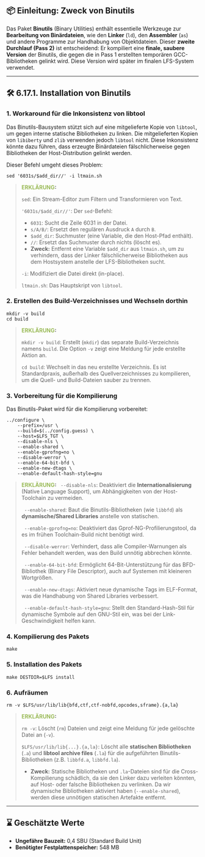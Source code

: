 ## 📦 Einleitung: Zweck von Binutils

Das Paket **Binutils** (Binary Utilities) enthält essentielle Werkzeuge zur **Bearbeitung von Binärdateien**, wie den **Linker** (`ld`), den **Assembler** (`as`) und andere Programme zur Handhabung von Objektdateien. Dieser **zweite Durchlauf (Pass 2)** ist entscheidend: Er kompiliert eine **finale, saubere Version** der Binutils, die gegen die in Pass 1 erstellten temporären GCC-Bibliotheken gelinkt wird. Diese Version wird später im finalen LFS-System verwendet.

---

## 🛠️ 6.17.1. Installation von Binutils

### 1. Workaround für die Inkonsistenz von libtool

Das Binutils-Bausystem stützt sich auf eine mitgelieferte Kopie von `libtool`, um gegen interne statische Bibliotheken zu linken. Die mitgelieferten Kopien von `libiberty` und `zlib` verwenden jedoch `libtool` nicht. Diese Inkonsistenz könnte dazu führen, dass erzeugte Binärdateien fälschlicherweise gegen Bibliotheken der Host-Distribution gelinkt werden.

Dieser Befehl umgeht dieses Problem:

```
sed '6031s/$add_dir//' -i ltmain.sh
```
> **<font color="#9bbb59">ERKLÄRUNG</font>:**
>
> `sed`: Ein Stream-Editor zum Filtern und Transformieren von Text.
>
> `'6031s/$add_dir//'`: Der `sed`-Befehl:
> * `6031`: Sucht die Zeile 6031 in der Datei.
> * `s/A/B/`: Ersetzt den regulären Ausdruck `A` durch `B`.
> * `$add_dir`: Suchmuster (eine Variable, die den Host-Pfad enthält).
> * `//`: Ersetzt das Suchmuster durch nichts (löscht es).
> * **Zweck:** Entfernt eine Variable `$add_dir` aus `ltmain.sh`, um zu verhindern, dass der Linker fälschlicherweise Bibliotheken aus dem Hostsystem anstelle der LFS-Bibliotheken sucht.
>
> `-i`: Modifiziert die Datei direkt (in-place).
>
> `ltmain.sh`: Das Hauptskript von `libtool`.

### 2. Erstellen des Build-Verzeichnisses und Wechseln dorthin

```
mkdir -v build
cd build
```
> **<font color="#9bbb59">ERKLÄRUNG</font>:**
>
> `mkdir -v build`: Erstellt (`mkdir`) das separate Build-Verzeichnis namens `build`. Die Option `-v` zeigt eine Meldung für jede erstellte Aktion an.
>
> `cd build`: Wechselt in das neu erstellte Verzeichnis. Es ist Standardpraxis, außerhalb des Quellverzeichnisses zu kompilieren, um die Quell- und Build-Dateien sauber zu trennen.

### 3. Vorbereitung für die Kompilierung

Das Binutils-Paket wird für die Kompilierung vorbereitet:

```
../configure \
    --prefix=/usr \
    --build=$(../config.guess) \
    --host=$LFS_TGT \
    --disable-nls \
    --enable-shared \
    --enable-gprofng=no \
    --disable-werror \
    --enable-64-bit-bfd \
    --enable-new-dtags \
    --enable-default-hash-style=gnu
```
> **<font color="#9bbb59">ERKLÄRUNG</font>:**
> ` --disable-nls`: Deaktiviert die **Internationalisierung** (Native Language Support), um Abhängigkeiten von der Host-Toolchain zu vermeiden.
>
> ` --enable-shared`: Baut die Binutils-Bibliotheken (wie `libbfd`) als **dynamische/Shared Libraries** anstelle von statischen.
>
> ` --enable-gprofng=no`: Deaktiviert das Gprof-NG-Profilierungstool, da es im frühen Toolchain-Build nicht benötigt wird.
>
> ` --disable-werror`: Verhindert, dass alle Compiler-Warnungen als Fehler behandelt werden, was den Build unnötig abbrechen könnte.
>
> ` --enable-64-bit-bfd`: Ermöglicht 64-Bit-Unterstützung für das BFD-Bibliothek (Binary File Descriptor), auch auf Systemen mit kleineren Wortgrößen.
>
> ` --enable-new-dtags`: Aktiviert neue dynamische Tags im ELF-Format, was die Handhabung von Shared Libraries verbessert.
>
> ` --enable-default-hash-style=gnu`: Stellt den Standard-Hash-Stil für dynamische Symbole auf den GNU-Stil ein, was bei der Link-Geschwindigkeit helfen kann.

### 4. Kompilierung des Pakets

```
make
```
### 5. Installation des Pakets

```
make DESTDIR=$LFS install
```
### 6. Aufräumen

```
rm -v $LFS/usr/lib/lib{bfd,ctf,ctf-nobfd,opcodes,sframe}.{a,la}
```
> **<font color="#9bbb59">ERKLÄRUNG</font>:**
>
> `rm -v`: Löscht (`rm`) Dateien und zeigt eine Meldung für jede gelöschte Datei an (`-v`).
>
> `$LFS/usr/lib/lib{...}.{a,la}`: Löscht alle **statischen Bibliotheken** (`.a`) und **libtool archive files** (`.la`) für die aufgeführten Binutils-Bibliotheken (z.B. `libbfd.a`, `libbfd.la`).
> * **Zweck:** Statische Bibliotheken und `.la`-Dateien sind für die Cross-Kompilierung schädlich, da sie den Linker dazu verleiten könnten, auf Host- oder falsche Bibliotheken zu verlinken. Da wir dynamische Bibliotheken aktiviert haben (`--enable-shared`), werden diese unnötigen statischen Artefakte entfernt.

---

## ⌛ Geschätzte Werte
 - **Ungefähre Bauzeit:** 0,4 SBU (Standard Build Unit)
 - **Benötigter Festplattenspeicher:** 548 MB
    